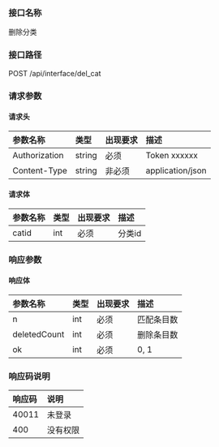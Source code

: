 ### 接口名称
删除分类

### 接口路径
POST /api/interface/del_cat

### 请求参数

#### 请求头

参数名称      | 类型   | 出现要求 | 描述
:-------------|:-------|:-------|:------------
Authorization | string | 必须     | Token xxxxxx
Content-Type  | string | 非必须   | application/json

#### 请求体

参数名称 | 类型 | 出现要求 | 描述
:--------|:-----|:-------|:----
catid    | int  | 必须     | 分类id

### 响应参数

#### 响应体

参数名称     | 类型 | 出现要求 | 描述
:------------|:-----|:-------|:-----
n            | int  | 必须     | 匹配条目数
deletedCount | int  | 必须     | 删除条目数
ok           | int  | 必须     | 0, 1

### 响应码说明

响应码 | 说明
:------|:----
40011  | 未登录
400    | 没有权限
